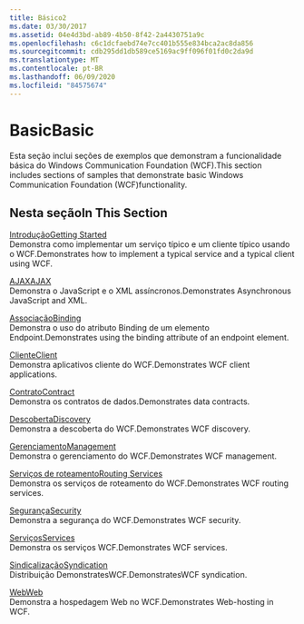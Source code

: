 ```yaml
---
title: Básico2
ms.date: 03/30/2017
ms.assetid: 04e4d3bd-ab89-4b50-8f42-2a4430751a9c
ms.openlocfilehash: c6c1dcfaebd74e7cc401b555e834bca2ac8da856
ms.sourcegitcommit: cdb295dd1db589ce5169ac9ff096f01fd0c2da9d
ms.translationtype: MT
ms.contentlocale: pt-BR
ms.lasthandoff: 06/09/2020
ms.locfileid: "84575674"
---
```

# <a name="basic"></a><span data-ttu-id="03c0b-102">Basic</span><span class="sxs-lookup"><span data-stu-id="03c0b-102">Basic</span></span>
<span data-ttu-id="03c0b-103">Esta seção inclui seções de exemplos que demonstram a funcionalidade básica do Windows Communication Foundation (WCF).</span><span class="sxs-lookup"><span data-stu-id="03c0b-103">This section includes sections of samples that demonstrate basic Windows Communication Foundation (WCF)functionality.</span></span>  
  
## <a name="in-this-section"></a><span data-ttu-id="03c0b-104">Nesta seção</span><span class="sxs-lookup"><span data-stu-id="03c0b-104">In This Section</span></span>  
 [<span data-ttu-id="03c0b-105">Introdução</span><span class="sxs-lookup"><span data-stu-id="03c0b-105">Getting Started</span></span>](getting-started-sample.md)  
 <span data-ttu-id="03c0b-106">Demonstra como implementar um serviço típico e um cliente típico usando o WCF.</span><span class="sxs-lookup"><span data-stu-id="03c0b-106">Demonstrates how to implement a typical service and a typical client using WCF.</span></span>  
  
 [<span data-ttu-id="03c0b-107">AJAX</span><span class="sxs-lookup"><span data-stu-id="03c0b-107">AJAX</span></span>](ajax.md)  
 <span data-ttu-id="03c0b-108">Demonstra o JavaScript e o XML assíncronos.</span><span class="sxs-lookup"><span data-stu-id="03c0b-108">Demonstrates Asynchronous JavaScript and XML.</span></span>  
  
 [<span data-ttu-id="03c0b-109">Associação</span><span class="sxs-lookup"><span data-stu-id="03c0b-109">Binding</span></span>](binding.md)  
 <span data-ttu-id="03c0b-110">Demonstra o uso do atributo Binding de um elemento Endpoint.</span><span class="sxs-lookup"><span data-stu-id="03c0b-110">Demonstrates using the binding attribute of an endpoint element.</span></span>  
  
 [<span data-ttu-id="03c0b-111">Cliente</span><span class="sxs-lookup"><span data-stu-id="03c0b-111">Client</span></span>](client.md)  
 <span data-ttu-id="03c0b-112">Demonstra aplicativos cliente do WCF.</span><span class="sxs-lookup"><span data-stu-id="03c0b-112">Demonstrates WCF client applications.</span></span>  
  
 [<span data-ttu-id="03c0b-113">Contrato</span><span class="sxs-lookup"><span data-stu-id="03c0b-113">Contract</span></span>](contract.md)  
 <span data-ttu-id="03c0b-114">Demonstra os contratos de dados.</span><span class="sxs-lookup"><span data-stu-id="03c0b-114">Demonstrates data contracts.</span></span>  
  
 [<span data-ttu-id="03c0b-115">Descoberta</span><span class="sxs-lookup"><span data-stu-id="03c0b-115">Discovery</span></span>](discovery-samples.md)  
 <span data-ttu-id="03c0b-116">Demonstra a descoberta do WCF.</span><span class="sxs-lookup"><span data-stu-id="03c0b-116">Demonstrates WCF discovery.</span></span>  
  
 [<span data-ttu-id="03c0b-117">Gerenciamento</span><span class="sxs-lookup"><span data-stu-id="03c0b-117">Management</span></span>](management.md)  
 <span data-ttu-id="03c0b-118">Demonstra o gerenciamento do WCF.</span><span class="sxs-lookup"><span data-stu-id="03c0b-118">Demonstrates WCF management.</span></span>  
  
 [<span data-ttu-id="03c0b-119">Serviços de roteamento</span><span class="sxs-lookup"><span data-stu-id="03c0b-119">Routing Services</span></span>](routing-services.md)  
 <span data-ttu-id="03c0b-120">Demonstra os serviços de roteamento do WCF.</span><span class="sxs-lookup"><span data-stu-id="03c0b-120">Demonstrates WCF routing services.</span></span>  
  
 [<span data-ttu-id="03c0b-121">Segurança</span><span class="sxs-lookup"><span data-stu-id="03c0b-121">Security</span></span>](security-in-wcf.md)  
 <span data-ttu-id="03c0b-122">Demonstra a segurança do WCF.</span><span class="sxs-lookup"><span data-stu-id="03c0b-122">Demonstrates WCF security.</span></span>  
  
 [<span data-ttu-id="03c0b-123">Serviços</span><span class="sxs-lookup"><span data-stu-id="03c0b-123">Services</span></span>](services.md)  
 <span data-ttu-id="03c0b-124">Demonstra os serviços WCF.</span><span class="sxs-lookup"><span data-stu-id="03c0b-124">Demonstrates WCF services.</span></span>  
  
 [<span data-ttu-id="03c0b-125">Sindicalização</span><span class="sxs-lookup"><span data-stu-id="03c0b-125">Syndication</span></span>](syndication.md)  
 <span data-ttu-id="03c0b-126">Distribuição DemonstratesWCF.</span><span class="sxs-lookup"><span data-stu-id="03c0b-126">DemonstratesWCF syndication.</span></span>  
  
 [<span data-ttu-id="03c0b-127">Web</span><span class="sxs-lookup"><span data-stu-id="03c0b-127">Web</span></span>](web.md)  
 <span data-ttu-id="03c0b-128">Demonstra a hospedagem Web no WCF.</span><span class="sxs-lookup"><span data-stu-id="03c0b-128">Demonstrates Web-hosting in WCF.</span></span>

